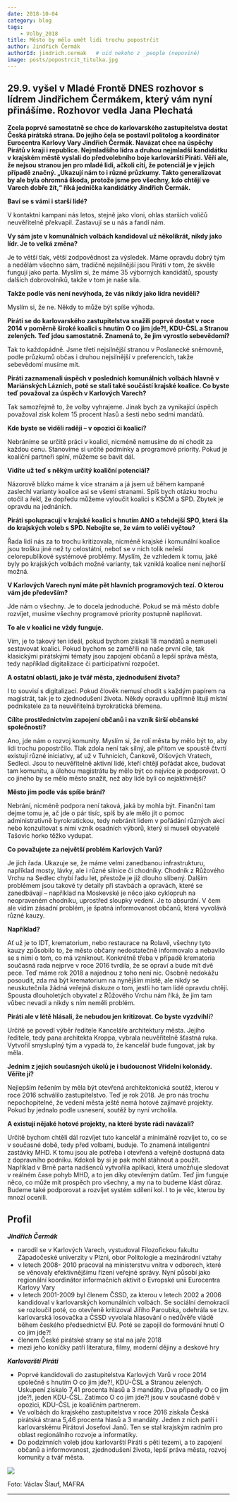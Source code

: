 ```yaml
---
date: 2018-10-04
category: blog
tags:
    - Volby_2018
title: Město by mělo umět lidi trochu popostrčit
author: Jindřich Čermák
authorId: jindrich.cermak   # uid nekoho z _people (nepoviné)
image: posts/popostrcit_titulka.jpg
---
```

## 29.9. vyšel v Mladé Frontě DNES rozhovor s lídrem Jindřichem Čermákem, který vám nyní přinášíme. Rozhovor vedla Jana Plechatá

**Zcela poprvé samostatně se chce do karlovarského zastupitelstva dostat Česká pirátská strana. Do jejího čela se postavil politolog a koordinátor Eurocentra Karlovy Vary Jindřich Čermák. Navázat chce na úspěchy Pirátů v kraji i republice. Nejmladšího lídra a druhou nejmladší kandidátku v krajském městě vyslali do předvolebního boje karlovarští Piráti. Věří ale, že nejsou stranou jen pro mladé lidi, ačkoli cítí, že potenciál je v jejich případě značný. „Ukazují nám to i různé průzkumy. Takto generalizovat by ale byla ohromná škoda, protože jsme pro všechny, kdo chtějí ve Varech dobře žít,“ říká jednička kandidátky Jindřich Čermák.**


**Baví se s vámi i starší lidé?**

V kontaktní kampani nás letos, stejně jako vloni, ohlas starších voličů neuvěřitelně překvapil. Zastavují se u nás a fandí nám.

**Vy sám jste v komunálních volbách kandidoval už několikrát, nikdy jako lídr. Je to velká změna?**

Je to větší tlak, větší zodpovědnost za výsledek. Máme opravdu dobrý tým a nedělám všechno sám, tradičně nejsilnější jsou Piráti v tom, že skvěle fungují jako parta. Myslím si, že máme 35 výborných kandidátů, spousty dalších dobrovolníků, takže v tom je naše síla.

**Takže podle vás není nevýhoda, že vás nikdy jako lídra neviděli?**

Myslím si, že ne. Někdy to může být spíše výhoda.

**Piráti se do karlovarského zastupitelstva snažili poprvé dostat v roce 2014 v poměrně široké koalici s hnutím O co jim jde?!, KDU-ČSL a Stranou zelených. Teď jdou samostatně. Znamená to, že jim vyrostlo sebevědomí?**

Tak to každopádně. Jsme třetí nejsilnější stranou v Poslanecké sněmovně, podle průzkumů občas i druhou nejsilnější v preferencích, takže sebevědomí musíme mít.

**Piráti zaznamenali úspěch v posledních komunálních volbách hlavně v Mariánských Lázních, poté se stali také součástí krajské koalice. Co byste teď považoval za úspěch v Karlových Varech?**

Tak samozřejmě to, že volby vyhrajeme. Jinak bych za vynikající úspěch považoval zisk kolem 15 procent hlasů a šesti nebo sedmi mandátů.

**Kde byste se viděli raději – v opozici či koalici?**

Nebráníme se určitě práci v koalici, nicméně nemusíme do ní chodit za každou cenu. Stanovíme si určité podmínky a programové priority. Pokud je koaliční partneři splní, můžeme se bavit dál.

**Vidíte už teď s někým určitý koaliční potenciál?**

Názorově blízko máme k více stranám a já jsem už během kampaně zaslechl varianty koalice asi se všemi stranami. Spíš bych otázku trochu otočil a řekl, že dopředu můžeme vyloučit koalici s KSČM a SPD. Zbytek je opravdu na jednáních.

**Piráti spolupracují v krajské koalici s hnutím ANO a tehdejší SPO, která šla do krajských voleb s SPD. Nebojíte se, že vám to voliči vyčtou?**

Řada lidí nás za to trochu kritizovala, nicméně krajské i komunální koalice jsou trošku jiné než ty celostátní, neboť se v nich tolik neřeší celorepublikové systémové problémy. Myslím, že vzhledem k tomu, jaké byly po krajských volbách možné varianty, tak vzniklá koalice není nejhorší možná.

**V Karlových Varech nyní máte pět hlavních programových tezí. O kterou vám jde především?**

Jde nám o všechny. Je to docela jednoduché. Pokud se má město dobře rozvíjet, musíme všechny programové priority postupně naplňovat.

**To ale v koalici ne vždy funguje.**

Vím, je to takový ten ideál, pokud bychom získali 18 mandátů a nemuseli sestavovat koalici. Pokud bychom se zaměřili na naše první cíle, tak klasickými pirátskými tématy jsou zapojení občanů a lepší správa města, tedy například digitalizace či participativní rozpočet.

**A ostatní oblasti, jako je tvář města, zjednodušení života?**

I to souvisí s digitalizací. Pokud člověk nemusí chodit s každým papírem na magistrát, tak je to zjednodušení života. Někdy opravdu upřímně lituji místní podnikatele za ta neuvěřitelná byrokratická břemena.

**Cílíte prostřednictvím zapojení občanů i na vznik širší občanské společnosti?**

Ano, jde nám o rozvoj komunity. Myslím si, že rolí města by mělo být to, aby lidi trochu popostrčilo. Tlak zdola není tak silný, ale přitom ve spoustě čtvrtí existují různé iniciativy, ať už v Tuhnicích, Čankově, Olšových Vratech, Sedleci. Jsou to neuvěřitelně aktivní lidé, kteří chtějí pořádat akce, budovat tam komunitu, a úlohou magistrátu by mělo být co nejvíce je podporovat. O co jiného by se mělo město snažit, než aby lidé byli co nejaktivnější?

**Město jim podle vás spíše brání?**

Nebrání, nicméně podpora není taková, jaká by mohla být. Finanční tam dejme tomu je, ač jde o pár tisíc, spíš by ale mělo jít o pomoc administrativně byrokratickou, tedy nebránit lidem v pořádání různých akcí nebo konzultovat s nimi vznik osadních výborů, který si museli obyvatelé Tašovic horko těžko vydupat.

**Co považujete za největší problém Karlových Varů?**

Je jich řada. Ukazuje se, že máme velmi zanedbanou infrastrukturu, například mosty, lávky, ale i různé silnice či chodníky. Chodník z Růžového Vrchu na Sedlec chybí řadu let, přestože je již dlouho slíbený. Dalším problémem jsou takové ty detaily při stavbách a opravách, které se zanedbávají – například na Moskevské je něco jako cyklopruh na neopraveném chodníku, uprostřed sloupky vedení. Je to absurdní. V čem ale vidím zásadní problém, je špatná informovanost občanů, která vyvolává různé kauzy.

**Například?**

Ať už je to IDT, krematorium, nebo restaurace na Rolavě, všechny tyto kauzy způsobilo to, že město občany nedostatečně informovalo a nebavilo se s nimi o tom, co má vzniknout. Konkrétně třeba v případě krematoria současná rada nejprve v roce 2016 tvrdila, že se opraví a bude mít dvě pece. Teď máme rok 2018 a najednou z toho není nic. Osobně nedokážu posoudit, zda má být krematorium na nynějším místě, ale nikdy se neuskutečnila žádná veřejná diskuze o tom, jestli ho tam lidé opravdu chtějí. Spousta dlouholetých obyvatel z Růžového Vrchu nám říká, že jim tam vůbec nevadí a nikdy s ním neměli problém.

**Piráti ale v létě hlásali, že nebudou jen kritizovat. Co byste vyzdvihli**?

Určitě se povedl výběr ředitele Kanceláře architektury města. Jejího ředitele, tedy pana architekta Kroppa, vybrala neuvěřitelně šťastná ruka. Vytvořil smysluplný tým a vypadá to, že kancelář bude fungovat, jak by měla.

**Jedním z jejích současných úkolů je i budoucnost Vřídelní kolonády. Věříte jí?**

Nejlepším řešením by měla být otevřená architektonická soutěž, kterou v roce 2016 schválilo zastupitelstvo. Teď je rok 2018. Je pro nás trochu nepochopitelné, že vedení města ještě nemá hotové zajímavé projekty. Pokud by jednalo podle usnesení, soutěž by nyní vrcholila.

**A existují nějaké hotové projekty, na které byste rádi navázali?**

Určitě bychom chtěli dál rozvíjet tuto kancelář a minimálně rozvíjet to, co se v současné době, tedy před volbami, buduje. To znamená inteligentní zastávky MHD. K tomu jsou ale potřeba i otevřená a veřejně dostupná data z dopravního podniku. Kdokoli by si je pak mohl stáhnout a použít. Například v Brně parta nadšenců vytvořila aplikaci, která umožňuje sledovat v reálném čase pohyb MHD, a to jen díky otevřeným datům. Teď jim funguje něco, co může mít prospěch pro všechny, a my na to budeme klást důraz. Budeme také podporovat a rozvíjet systém sdílení kol. I to je věc, kterou by mnozí ocenili.

## Profil

**_Jindřich Čermák_**

-   narodil se v Karlových Varech, vystudoval Filozofickou fakultu Západočeské univerzity v Plzni, obor Politologie a mezinárodní vztahy
-   v letech 2008- 2010 pracoval na ministerstvu vnitra v odborech, které se věnovaly efektivnějšímu řízení veřejné správy. Nyní působí jako regionální koordinátor informačních aktivit o Evropské unii Eurocentra Karlovy Vary
-   v letech 2001-2009 byl členem ČSSD, za kterou v letech 2002 a 2006 kandidoval v karlovarských komunálních volbách. Se sociální demokracií se rozloučil poté, co otevřeně kritizoval Jiřího Paroubka, odehrála se tzv. karlovarská losovačka a ČSSD vyvolala hlasování o nedůvěře vládě během českého předsednictví EU. Poté se zapojil do formování hnutí O co jim jde?!
-   členem České pirátské strany se stal na jaře 2018
-   mezi jeho koníčky patří literatura, filmy, moderní dějiny a deskové hry

**_Karlovarští Piráti_**

-   Poprvé kandidovali do zastupitelstva Karlových Varů v roce 2014 společně s hnutím O co jim jde?!, KDU-ČSL a Stranou zelených. Uskupení získalo 7,41 procenta hlasů a 3 mandáty. Dva připadly O co jim jde?!, jeden KDU-ČSL. Zatímco O co jim jde?! jsou v současné době v opozici, KDU-ČSL je koaličním partnerem.
-   Ve volbách do krajského zastupitelstva v roce 2016 získala Česká pirátská strana 5,46 procenta hlasů a 3 mandáty. Jeden z nich patří i karlovarskému Pirátovi Josefovi Janů. Ten se stal krajským radním pro oblast regionálního rozvoje a informatiky.
-   Do podzimních voleb jdou karlovarští Piráti s pěti tezemi, a to zapojení občanů a informovanost, zjednodušení života, lepší práva města, rozvoj komunity a tvář města.

![](/assets/img/posts/popostrcit.jpg)


Foto: Václav Šlauf, MAFRA

- - - 
